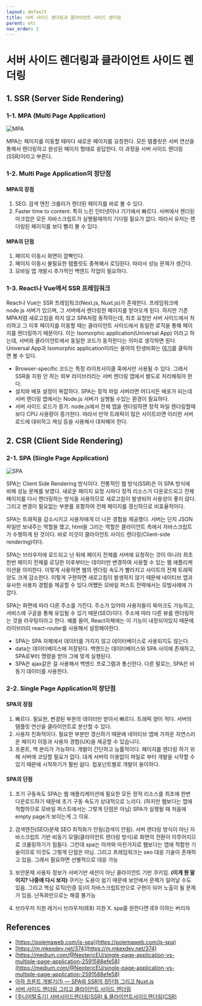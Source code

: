 ```yaml
---
layout: default
title: 서버 사이드 렌더링과 클라이언트 사이드 렌더링
parent: etc
nav_order: 2
---
```


# 서버 사이드 렌더링과 클라이언트 사이드 렌더링

## 1. SSR (Server Side Rendering)

### 1-1. MPA (Multi Page Application)

![MPA](https://miro.medium.com/max/4440/1*7yuDF5swqDOd6TlIhsdxTg.png)

MPA는 페이지를 이동할 때마다 새로운 페이지를 요청한다. 모든 템플릿은 서버 연산을 통해서 렌더링하고 완성된 페이지 형태로 응답한다. 이 과정을 서버 사이드  렌더링(SSR)이라고 부른다.

### 1-2. Multi Page Application의 장단점

#### MPA의 장점

1. SEO. 검색 엔진 크롤러가 렌더된 페이지를 바로 볼 수 있다.
2. Faster time to content. 특히 느린 인터넷이나 기기에서 빠르다. 서버에서 렌더된 마크업은 모든 자바스크립트가 실행될때까지 기다릴 필요가 없다. 따라서 유저는 렌더링된 페이지를 보다 빨리 볼 수 있다.

#### MPA의 단점

1. 페이지 이동시 화면이 깜빡인다.
2. 페이지 이동시 불필요한 템플릿도 중복해서 로딩된다. 따라서 성능 문제가 생긴다.
3. 모바일 앱 개발시 추가적인 백엔드 작업이 필요하다.

### 1-3. React나 Vue에서 SSR 프레임워크

React나 Vue는 SSR 프레임워크(Next.js, Nuxt.js)가 존재한다. 프레임워크에 node.js 서버가 있으며, 그 서버에서 렌더링한 페이지를 받아오게 된다. 하지만 기존 MPA처럼 새로고침을 하지 않고 SPA처럼 동작하는데, 최초 요청만 서버 사이드에서 처리하고 그 이후 페이지를 이동할 때는 클라이언트 사이드에서 동일한 로직을 통해 페이지를 렌더링하기 때문이다. 이는 Isomorphic application(Universal App) 이라고 하는데, 서버와 클라이언트에서 동일한 코드가 동작한다는 의미로 생각하면 된다. Universal App과 Isomorphic application이라는 용어의 탄생비화는 [여기](https://cdb.reacttraining.com/universal-javascript-4761051b7ae9)를 클릭하면 볼 수 있다.

* Browser-specific 코드는 특정 라이프사이클 훅에서만 사용될 수 있다. 그래서 SSR을 지원 안 하는 외부 라이브러리는 서버 렌더링 앱에서 별도로 처리해줘야 한다.
* 설치와 배포 설정이 복잡하다. SPA는 정적 파일 서버라면 어디서든 배포가 되는데 서버 렌더링 앱에서는 Node.js 서버가 실행될 수있는 환경이 필요하다.
* 서버 사이드 로드가 증가. node.js에서 전체 앱을 렌더링하면 정적 파일 렌더링할때보다 CPU 사용량이 증가한다. 따라서 만약 트래픽이 많은 사이트라면 이러한 서버 로드에 대비하고 캐싱 등을 사용해서 대처해야 한다.

## 2. CSR (Client Side Rendering)

### 2-1. SPA (Single Page Application)

![SPA](https://miro.medium.com/max/4440/1*8yXsJ6-NcpEBT4--WLlalQ.png)

SPA는 Client Side Rendering 방식이다. 전통적인 웹 방식(SSR)은 이 SPA 방식에 비해 성능 문제를 보였다. 새로운 페이지 요청 시마다 정적 리소스가 다운로드되고 전체 페이지를 다시 렌더링하는 방식을 사용하므로 새로고침이 발생되어 사용성이 좋지 않다. 그리고 변경이 필요없는 부분를 포함하여 전체 페이지를 갱신하므로 비효율적이다.

SPA는 트래픽을 감소시키고 사용자에게 더 나은 경험을 제공했다. 서버는 단지 JSON 파일만 보내주는 역할을 했고, html을 그리는 역할은 클라이언트 측에서 자바스크립트가 수행하게 된 것이다. 바로 이것이 클라이언트 사이드 렌더링(Client-side rendering)이다.

SPA는 브라우저에 로드되고 난 뒤에 페이지 전체를 서버에 요청하는 것이 아니라 최초 한번 페이지 전체를 로딩한 이후부터는 데이터만 변경하여 사용할 수 있는 웹 애플리케이션을 의미한다. 이렇게 사용하면 웹의 렌더링 속도가 빨라지고 사이트의 전체 트래픽 양도 크게 감소한다. 이렇게 구현하면 새로고침이 발생하지 않기 때문에 네이티브 앱과 유사한 사용자 경험을 제공할 수 있다.어쨌든 모바일 퍼스트 전략에서는 모범사례에 가깝다.

SPA는 화면에 따라 다른 주소를 가진다. 주소가 있어야 사용자들이 북마크도 가능하고, 서비스에 구글을 통해 유입될 수 있기 때문(SEO)이다. 주소에 따라 다른 뷰를 렌더링하는 것을 라우팅이라고 한다. 예를 들어, React자체에는 이 기능이 내장되어있지 때문에 라이브러리 react-router를 사용해서 설정해야한다.

* SPA는 SPA 자체에서 데이터를 가지지 않고 데이터베이스로 사용되지도 않는다.
* data는 데이터베이스에 저장된다. 백엔드는 데이터베이스와 SPA 사이에 존재하고, SPA로부터 명령을 받아 그에 맞게 실행된다.
* SPA은 ajax같은 걸 사용해서 백엔드 프로그램과 통신한다. 다른 말로는, SPA은 비동기 데이터를 사용한다.

### 2-2. Single Page Application의 장단점

#### SPA의 장점

1. 빠르다.
  필요한, 변경된 부분의 데이터만 받아서 빠르다. 트래픽 양이 적다. 서버의 탬플릿 연산을 클라이언트로 분산할 수 있다.
2. 사용자 친화적이다.
  필요한 부분만 갱신하기 때문에 네이티브 앱에 가까운 자연스러운 페이지 이동과 사용자 경험(UX)을 제공할 수 있습니다.
3. 프론트, 백 분리가 가능하다.
  개발이 간단하고 능률적이다. 페이지를 렌더링 하기 위해 서버에 코딩할 필요가 없다. 대게 서버의 이용없이 파일로 부터 개발을 시작할 수 있기 때문에 시작하기가 훨씬 쉽다. 컴포넌트별로 개발이 용이하다.

#### SPA의 단점

1. 초기 구동속도
  SPA는 웹 애플리케이션에 필요한 모든 정적 리소스를 최초에 한번 다운로드하기 때문에 초기 구동 속도가 상대적으로 느리다. (하지만 웹보다는 앱에 적합하므로 모바일 퍼스트에서는 그렇게 단점은 아님) SPA가 실행될 때 처음에 empty page가 보이는게 그 이유.

2. 검색엔진(SEO)문제
  SEO 최적화가 안됨(검색이 안됨). 서버 렌더링 방식이 아닌 자바스크립트 기반 비동기 모델(클라이언트 렌더링 방식)로 화면의 전환이 이루어지므로 크롤링하기가 힘들다. 그런데 spa는 아까와 마찬가지로 웹보다는 앱에 적합한 기술이므로 이것도 그렇게 단점은 아님. 그리고 프레임워크는 seo 대응 기술이 존재하고 있음. 그래서 필요하면 선별적으로 대응 가능

3. 보안문제
  사용자 정보가 서버기반 세션이 아닌 클라이언트 기반 쿠키임. **(이게 뭔 말이지? 나중에 다시 보자)** 쿠키는 도용이 쉽기 때문에 보안에서 문제가 일어날 수도 있음. 그리고 핵심 로직(인증 등)이 자바스크립트만으로 구현이 되어 노출이 될 문제가 있음. 난독화만으로는 해결 불가능

4. 브라우저 지원
  레거시 브라우저(IE8) 지원 X. spa를 원한다면 IE9 이하는 버리자

## References

* [https://poiemaweb.com/js-spa](https://poiemaweb.com/js-spa)
* [https://m.mkexdev.net/374](https://m.mkexdev.net/374)
* [https://medium.com/@NeotericEU/single-page-application-vs-multiple-page-application-2591588efe58](https://medium.com/@NeotericEU/single-page-application-vs-multiple-page-application-2591588efe58)
* [아하 프론트 개발기(1) — SPA와 SSR의 장단점 그리고 Nuxt.js](https://medium.com/aha-official/%EC%95%84%ED%95%98-%ED%94%84%EB%A1%A0%ED%8A%B8-%EA%B0%9C%EB%B0%9C%EA%B8%B0-1-spa%EC%99%80-ssr%EC%9D%98-%EC%9E%A5%EB%8B%A8%EC%A0%90-%EA%B7%B8%EB%A6%AC%EA%B3%A0-nuxt-js-cafdc3ac2053)
* [서버 사이드 렌더링 그리고 클라이언트 사이드 렌더링](https://asfirstalways.tistory.com/244)
* [[주니어탈출기] 서버사이드렌더링(SSR) & 클라이언트사이드렌더링(CSR)](https://velog.io/@zansol/%ED%99%95%EC%9D%B8%ED%95%98%EA%B8%B0-%EC%84%9C%EB%B2%84%EC%82%AC%EC%9D%B4%EB%93%9C%EB%A0%8C%EB%8D%94%EB%A7%81SSR-%ED%81%B4%EB%9D%BC%EC%9D%B4%EC%96%B8%ED%8A%B8%EC%82%AC%EC%9D%B4%EB%93%9C%EB%A0%8C%EB%8D%94%EB%A7%81CSR)
